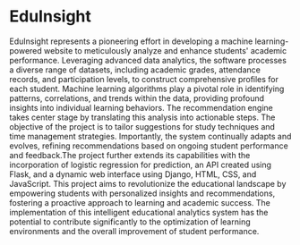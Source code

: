 # EduInsight
EduInsight represents a pioneering effort in developing a machine learning-powered  website to meticulously analyze and enhance students' academic performance. Leveraging advanced data analytics, the software processes a diverse range of datasets, including academic grades, attendance records, and participation levels, to construct comprehensive profiles for each student.
Machine learning algorithms play a pivotal role in identifying patterns, correlations, and trends within the data, providing profound insights into individual learning behaviors. The recommendation engine takes center stage by translating this analysis into actionable steps. The objective of the project is to tailor suggestions for study techniques and time management strategies. Importantly, the system continually adapts and evolves, refining recommendations based on ongoing student performance and feedback.The project further extends its capabilities with the incorporation of logistic regression for prediction, an API created using Flask, and a dynamic web interface using Django, HTML, CSS, and JavaScript. This project aims to revolutionize the educational landscape by empowering students with personalized insights and recommendations, fostering a proactive approach to learning and academic success. The implementation of this intelligent educational analytics system has the potential to contribute significantly to the optimization of learning environments and the overall improvement of student performance.

